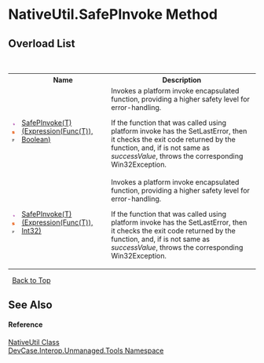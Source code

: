 # NativeUtil.SafePInvoke Method 
 


## Overload List
&nbsp;<table><tr><th></th><th>Name</th><th>Description</th></tr><tr><td>![Public method](media/pubmethod.gif "Public method")![Static member](media/static.gif "Static member")![Code example](media/CodeExample.png "Code example")</td><td><a href="M_DevCase_Interop_Unmanaged_Tools_NativeUtil_SafePInvoke__1">SafePInvoke(T)(Expression(Func(T)), Boolean)</a></td><td>
Invokes a platform invoke encapsulated function, providing a higher safety level for error-handling. 

 If the function that was called using platform invoke has the SetLastError, then it checks the exit code returned by the function, and, if is not same as *successValue*, throws the corresponding Win32Exception.</td></tr><tr><td>![Public method](media/pubmethod.gif "Public method")![Static member](media/static.gif "Static member")![Code example](media/CodeExample.png "Code example")</td><td><a href="M_DevCase_Interop_Unmanaged_Tools_NativeUtil_SafePInvoke__1_1">SafePInvoke(T)(Expression(Func(T)), Int32)</a></td><td>
Invokes a platform invoke encapsulated function, providing a higher safety level for error-handling. 

 If the function that was called using platform invoke has the SetLastError, then it checks the exit code returned by the function, and, if is not same as *successValue*, throws the corresponding Win32Exception.</td></tr></table>&nbsp;
<a href="#nativeutil.safepinvoke-method">Back to Top</a>

## See Also


#### Reference
<a href="T_DevCase_Interop_Unmanaged_Tools_NativeUtil">NativeUtil Class</a><br /><a href="N_DevCase_Interop_Unmanaged_Tools">DevCase.Interop.Unmanaged.Tools Namespace</a><br />